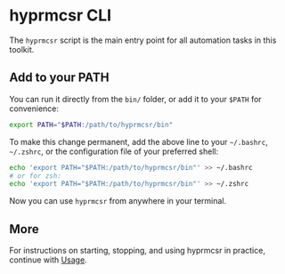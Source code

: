 # hyprmcsr CLI

The `hyprmcsr` script is the main entry point for all automation tasks in this toolkit.

## Add to your PATH

You can run it directly from the `bin/` folder, or add it to your `$PATH` for convenience:

```bash
export PATH="$PATH:/path/to/hyprmcsr/bin"
```

To make this change permanent, add the above line to your `~/.bashrc`, `~/.zshrc`, or the configuration file of your preferred shell:

```bash
echo 'export PATH="$PATH:/path/to/hyprmcsr/bin"' >> ~/.bashrc
# or for zsh:
echo 'export PATH="$PATH:/path/to/hyprmcsr/bin"' >> ~/.zshrc
```

Now you can use `hyprmcsr` from anywhere in your terminal.

## More

For instructions on starting, stopping, and using hyprmcsr in practice, continue with [Usage](./003-usage.md).
